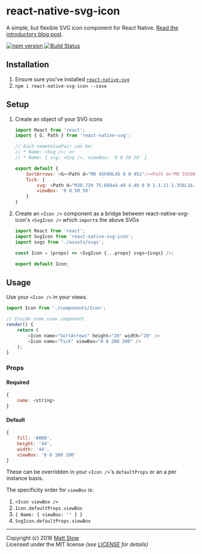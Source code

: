 # react-native-svg-icon

A simple, but flexible SVG icon component for React Native. [Read the introductory blog post](https://medium.com/@stowball/creating-an-svg-icon-system-in-react-native-fa0964ea5fe4).

[![npm version](https://badge.fury.io/js/react-native-svg-icon.svg)](https://badge.fury.io/js/react-native-svg-icon)
[![Build Status](https://travis-ci.org/stowball/react-native-svg-icon.svg?branch=master)](https://travis-ci.org/stowball/react-accessible-tabs)

## Installation

1. Ensure sure you've installed [`react-native-svg`](https://github.com/react-native-community/react-native-svg)
2. `npm i react-native-svg-icon --save`

## Setup

1. Create an object of your SVG icons

    ```js
    import React from 'react';
    import { G, Path } from 'react-native-svg';

    // Each nameValuePair can be:
    // * Name: <Svg />; or
    // * Name: { svg: <Svg />, viewBox: '0 0 50 50' }

    export default {
        SortArrows: <G><Path d="M0 45h90L45 0 0 45z"/><Path d="M0 55h90l-45 45L0 55z"/></G>,
        Tick: {
            svg: <Path d="M38.729 75.688a4.48 4.48 0 0 1-3.21-1.356L16.558 55.004c-1.774-1.807-1.774-4.736-.001-6.543a4.48 4.48 0 0 1 6.42 0l15.753 16.056 37.749-38.474a4.478 4.478 0 0 1 6.419 0c1.773 1.806 1.773 4.736 0 6.543L41.939 74.332a4.48 4.48 0 0 1-3.21 1.356z"/>,
            viewBox: '0 0 50 50'
        }
    }
    ```

2. Create an `<Icon />` component as a bridge between react-native-svg-icon's `<SvgIcon />` which `import`s the above SVGs

    ```js
    import React from 'react';
    import SvgIcon from 'react-native-svg-icon';
    import svgs from './assets/svgs';

    const Icon = (props) => <SvgIcon {...props} svgs={svgs} />;

    export default Icon;
    ```

## Usage

Use your `<Icon />` in your views.

```js
import Icon from './components/Icon';

// Inside some view component
render() {
    return (
        <Icon name="SortArrows" height="20" width="20" />
        <Icon name="Tick" viewBox="0 0 200 200" />
    );
}
```

### Props

#### Required

```js
{
    name: <string>
}
```

#### Default

```js
{
    fill: '#000',
    height: '44',
    width: '44',
    viewBox: '0 0 100 100'
}
```

These can be overridden in your `<Icon />`'s `defaultProps` or an a per instance basis.

The specificity order for `viewBox` is:

1. `<Icon viewBox />`
2. `Icon.defaultProps.viewBox`
3. `{ Name: { viewBox: '' } }`
4. `SvgIcon.defaultProps.viewBox`

---

Copyright (c) 2016 [Matt Stow](http://mattstow.com)  
Licensed under the MIT license *(see [LICENSE](https://github.com/stowball/react-native-svg-icon/blob/master/LICENSE) for details)*
